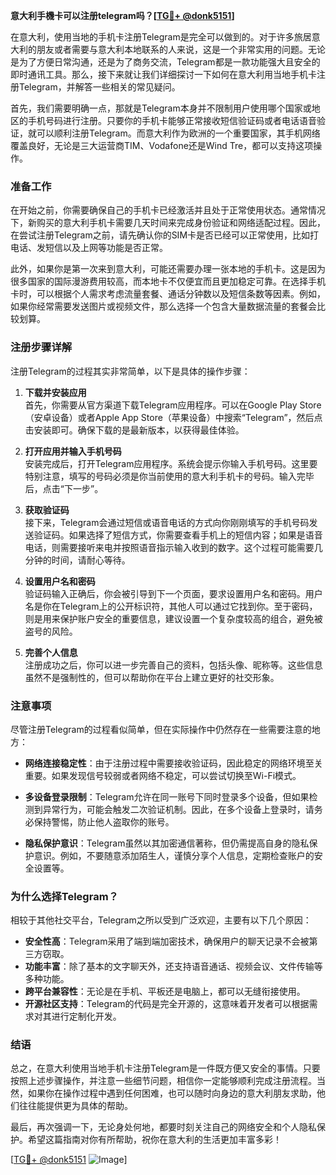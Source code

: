 **意大利手機卡可以注册telegram吗？[[TG💪+ @donk5151](https://t.me/s/donk5151)]**

在意大利，使用当地的手机卡注册Telegram是完全可以做到的。对于许多旅居意大利的朋友或者需要与意大利本地联系的人来说，这是一个非常实用的问题。无论是为了方便日常沟通，还是为了商务交流，Telegram都是一款功能强大且安全的即时通讯工具。那么，接下来就让我们详细探讨一下如何在意大利用当地手机卡注册Telegram，并解答一些相关的常见疑问。

首先，我们需要明确一点，那就是Telegram本身并不限制用户使用哪个国家或地区的手机号码进行注册。只要你的手机卡能够正常接收短信验证码或者电话语音验证，就可以顺利注册Telegram。而意大利作为欧洲的一个重要国家，其手机网络覆盖良好，无论是三大运营商TIM、Vodafone还是Wind Tre，都可以支持这项操作。

### **准备工作**

在开始之前，你需要确保自己的手机卡已经激活并且处于正常使用状态。通常情况下，新购买的意大利手机卡需要几天时间来完成身份验证和网络适配过程。因此，在尝试注册Telegram之前，请先确认你的SIM卡是否已经可以正常使用，比如打电话、发短信以及上网等功能是否正常。

此外，如果你是第一次来到意大利，可能还需要办理一张本地的手机卡。这是因为很多国家的国际漫游费用较高，而本地卡不仅便宜而且更加稳定可靠。在选择手机卡时，可以根据个人需求考虑流量套餐、通话分钟数以及短信条数等因素。例如，如果你经常需要发送图片或视频文件，那么选择一个包含大量数据流量的套餐会比较划算。

### **注册步骤详解**

注册Telegram的过程其实非常简单，以下是具体的操作步骤：

1. **下载并安装应用**  
   首先，你需要从官方渠道下载Telegram应用程序。可以在Google Play Store（安卓设备）或者Apple App Store（苹果设备）中搜索“Telegram”，然后点击安装即可。确保下载的是最新版本，以获得最佳体验。

2. **打开应用并输入手机号码**  
   安装完成后，打开Telegram应用程序。系统会提示你输入手机号码。这里要特别注意，填写的号码必须是你当前使用的意大利手机卡的号码。输入完毕后，点击“下一步”。

3. **获取验证码**  
   接下来，Telegram会通过短信或语音电话的方式向你刚刚填写的手机号码发送验证码。如果选择了短信方式，你需要查看手机上的短信内容；如果是语音电话，则需要接听来电并按照语音指示输入收到的数字。这个过程可能需要几分钟的时间，请耐心等待。

4. **设置用户名和密码**  
   验证码输入正确后，你会被引导到下一个页面，要求设置用户名和密码。用户名是你在Telegram上的公开标识符，其他人可以通过它找到你。至于密码，则是用来保护账户安全的重要信息，建议设置一个复杂度较高的组合，避免被盗号的风险。

5. **完善个人信息**  
   注册成功之后，你可以进一步完善自己的资料，包括头像、昵称等。这些信息虽然不是强制性的，但可以帮助你在平台上建立更好的社交形象。

### **注意事项**

尽管注册Telegram的过程看似简单，但在实际操作中仍然存在一些需要注意的地方：

- **网络连接稳定性**：由于注册过程中需要接收验证码，因此稳定的网络环境至关重要。如果发现信号较弱或者网络不稳定，可以尝试切换至Wi-Fi模式。
  
- **多设备登录限制**：Telegram允许在同一账号下同时登录多个设备，但如果检测到异常行为，可能会触发二次验证机制。因此，在多个设备上登录时，请务必保持警惕，防止他人盗取你的账号。

- **隐私保护意识**：Telegram虽然以其加密通信著称，但仍需提高自身的隐私保护意识。例如，不要随意添加陌生人，谨慎分享个人信息，定期检查账户的安全设置等。

### **为什么选择Telegram？**

相较于其他社交平台，Telegram之所以受到广泛欢迎，主要有以下几个原因：

- **安全性高**：Telegram采用了端到端加密技术，确保用户的聊天记录不会被第三方窃取。
- **功能丰富**：除了基本的文字聊天外，还支持语音通话、视频会议、文件传输等多种功能。
- **跨平台兼容性**：无论是在手机、平板还是电脑上，都可以无缝衔接使用。
- **开源社区支持**：Telegram的代码是完全开源的，这意味着开发者可以根据需求对其进行定制化开发。

### **结语**

总之，在意大利使用当地手机卡注册Telegram是一件既方便又安全的事情。只要按照上述步骤操作，并注意一些细节问题，相信你一定能够顺利完成注册流程。当然，如果你在操作过程中遇到任何困难，也可以随时向身边的意大利朋友求助，他们往往能提供更为具体的帮助。

最后，再次强调一下，无论身处何地，都要时刻关注自己的网络安全和个人隐私保护。希望这篇指南对你有所帮助，祝你在意大利的生活更加丰富多彩！

[[TG💪+ @donk5151](https://t.me/s/donk5151) ![Image](https://i.postimg.cc/rwNCRYN7/Snipaste-2025-04-30-17-27-05.png)]